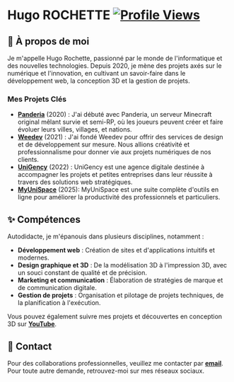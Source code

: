 # Hugo ROCHETTE [![Profile Views](https://komarev.com/ghpvc/?username=hugo3dmaker&color=brightgreen)](https://github.com/hugo3dmaker)

## 👋 À propos de moi

Je m'appelle Hugo Rochette, passionné par le monde de l'informatique et des nouvelles technologies. Depuis 2020, je mène des projets axés sur le numérique et l'innovation, en cultivant un savoir-faire dans le développement web, la conception 3D et la gestion de projets.

### Mes Projets Clés

- **[Panderia](https://panderia.fr)** (2020) : J'ai débuté avec Panderia, un serveur Minecraft original mêlant survie et semi-RP, où les joueurs peuvent créer et faire évoluer leurs villes, villages, et nations.
- **[Weedev](https://www.weedev.eu)** (2021) : J'ai fondé Weedev pour offrir des services de design et de développement sur mesure. Nous allions créativité et professionnalisme pour donner vie aux projets numériques de nos clients.
- **[UniGency](https://www.unigency.fr)** (2022) : UniGency est une agence digitale destinée à accompagner les projets et petites entreprises dans leur réussite à travers des solutions web stratégiques.
- **[MyUniSpace](https://myunispace.com)** (2025): MyUniSpace est une suite complète d'outils en ligne pour améliorer la productivité des professionnels et particuliers.

## ✨ Compétences

Autodidacte, je m'épanouis dans plusieurs disciplines, notamment :

- **Développement web** : Création de sites et d'applications intuitifs et modernes.
- **Design graphique et 3D** : De la modélisation 3D à l'impression 3D, avec un souci constant de qualité et de précision.
- **Marketing et communication** : Élaboration de stratégies de marque et de communication digitale.
- **Gestion de projets** : Organisation et pilotage de projets techniques, de la planification à l'exécution.

Vous pouvez également suivre mes projets et découvertes en conception 3D sur **[YouTube](https://www.youtube.com/@Hugo3DMaker)**.

## 🤝 Contact

Pour des collaborations professionnelles, veuillez me contacter par **[email](mailto:contact@unigency.fr?subject=Contact%20via%20Github)**. Pour toute autre demande, retrouvez-moi sur mes réseaux sociaux.
